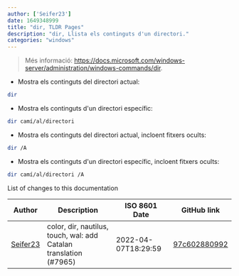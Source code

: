 ```yaml
---
author: ['Seifer23']
date: 1649348999
title: "dir, TLDR Pages"
description: "dir, Llista els continguts d'un directori."
categories: "windows"
---
```

> Més informació: <https://docs.microsoft.com/windows-server/administration/windows-commands/dir>.

- Mostra els continguts del directori actual:

```bash
dir
```

- Mostra els continguts d'un directori específic:

```bash
dir camí/al/directori
```

- Mostra els continguts del directori actual, incloent fitxers ocults:

```bash
dir /A
```

- Mostra els continguts d'un directori específic, incloent fitxers ocults:

```bash
dir camí/al/directori /A
```
List of changes to this documentation


Author | Description | ISO 8601 Date | GitHub link
------|-----|-----|-----
[Seifer23](mailto:48915360+Seifer23@users.noreply.github.com) | color, dir, nautilus, touch, wal: add Catalan translation (#7965) | 2022-04-07T18:29:59 | [97c602880992](https://github.com/tldr-pages/tldr/commit/97c6028809920cd56e8270c571ac948e7893973e)

